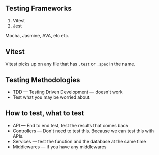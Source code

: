 ## Testing Frameworks

1. Vitest
2. Jest

Mocha, Jasmine, AVA, etc etc.

## Vitest

Vitest picks up on any file that has `.test` or `.spec` in the name.

## Testing Methodologies

- TDD — Testing Driven Development — doesn't work
- Test what you may be worried about.

## How to test, what to test

- API — End to end test, test the results that comes back
- Controllers — Don't need to test this. Because we can test this with APIs.
- Services — test the function and the database at the same time
- Middlewares — if you have any middlewares
